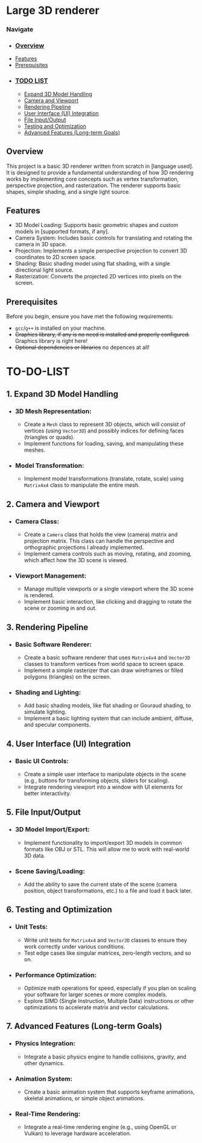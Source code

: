 # Large 3D renderer
### Navigate
* ### [Overview](#overview)
* [Features](#features)
* [Prerequisites](#prerequisites)
* ### [TODO LIST](#to-do-list)
    * [Expand 3D Model Handling](#1-expand-3d-model-handling)
    * [Camera and Viewport](#2-camera-and-viewport)
    * [Rendering Pipeline](#3-rendering-pipeline)
    * [User Interface (UI) Integration](#4-user-interface-ui-integration)
    * [File Input/Output](#5-file-inputoutput)
    * [Testing and Optimization](#6-testing-and-optimization)
    * [Advanced Features (Long-term Goals)](#7-advanced-features-long-term-goals)

## Overview
This project is a basic 3D renderer written from scratch in [language used]. It is designed to provide a fundamental understanding of how 3D rendering works by implementing core concepts such as vertex transformation, perspective projection, and rasterization. The renderer supports basic shapes, simple shading, and a single light source.

## Features
* 3D Model Loading: Supports basic geometric shapes and custom models in [supported formats, if any].
* Camera System: Includes basic controls for translating and rotating the camera in 3D space.
* Projection: Implements a simple perspective projection to convert 3D coordinates to 2D screen space.
* Shading: Basic shading model using flat shading, with a single directional light source.
* Rasterization: Converts the projected 2D vertices into pixels on the screen.
## Prerequisites
Before you begin, ensure you have met the following requirements:

* `gcc`/`g++` is installed on your machine.
* ~~Graphics library, if any is no need is installed and properly configured.~~ Graphics library is right here!
* ~~Optional dependencies or libraries~~ no depences at all! 

# TO-DO-LIST

## 1. Expand 3D Model Handling
* ### 3D Mesh Representation:

    * Create a `Mesh` class to represent 3D objects, which will consist of vertices (using `Vector3D`) and possibly indices for defining faces (triangles or quads).
    * Implement functions for loading, saving, and manipulating these meshes.
* ### Model Transformation:

    * Implement model transformations (translate, rotate, scale) using `Matrix4x4` class to manipulate the entire mesh.
## 2. Camera and Viewport
* ### Camera Class:

    * Create a `Camera` class that holds the view (camera) matrix and projection matrix. This class can handle the perspective and orthographic projections I already implemented.
    * Implement camera controls such as moving, rotating, and zooming, which affect how the 3D scene is viewed.
* ### Viewport Management:

    * Manage multiple viewports or a single viewport where the 3D scene is rendered.
    * Implement basic interaction, like clicking and dragging to rotate the scene or zooming in and out.
## 3. Rendering Pipeline
* ### Basic Software Renderer:

    * Create a basic software renderer that uses `Matrix4x4` and `Vector3D` classes to transform vertices from world space to screen space.
    * Implement a simple rasterizer that can draw wireframes or filled polygons (triangles) on the screen.
* ### Shading and Lighting:

    * Add basic shading models, like flat shading or Gouraud shading, to simulate lighting.
    * Implement a basic lighting system that can include ambient, diffuse, and specular components.
## 4. User Interface (UI) Integration
* ### Basic UI Controls:
    * Create a simple user interface to manipulate objects in the scene (e.g., buttons for transforming objects, sliders for scaling).
    * Integrate rendering viewport into a window with UI elements for better interactivity.
## 5. File Input/Output
* ### 3D Model Import/Export:

    * Implement functionality to import/export 3D models in common formats like OBJ or STL. This will allow me to work with real-world 3D data.
* ### Scene Saving/Loading:

    * Add the ability to save the current state of the scene (camera position, object transformations, etc.) to a file and load it back later.
## 6. Testing and Optimization
* ### Unit Tests:

    * Write unit tests for `Matrix4x4` and `Vector3D` classes to ensure they work correctly under various conditions.
    * Test edge cases like singular matrices, zero-length vectors, and so on.
* ### Performance Optimization:

    * Optimize math operations for speed, especially if you plan on scaling your software for larger scenes or more complex models.
    * Explore SIMD (Single Instruction, Multiple Data) instructions or other optimizations to accelerate matrix and vector calculations.
## 7. Advanced Features (Long-term Goals)
* ### Physics Integration:

    * Integrate a basic physics engine to handle collisions, gravity, and other dynamics.
* ### Animation System:

    * Create a basic animation system that supports keyframe animations, skeletal animations, or simple object animations.
* ### Real-Time Rendering:

    * Integrate a real-time rendering engine (e.g., using OpenGL or Vulkan) to leverage hardware acceleration.